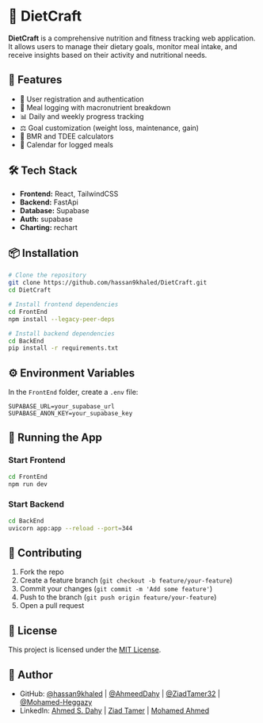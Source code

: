 # 🥗 DietCraft

**DietCraft** is a comprehensive nutrition and fitness tracking web application. It allows users to manage their dietary goals, monitor meal intake, and receive insights based on their activity and nutritional needs.

## 🚀 Features

- 👤 User registration and authentication
- 🥘 Meal logging with macronutrient breakdown
- 📊 Daily and weekly progress tracking
- ⚖️ Goal customization (weight loss, maintenance, gain)
- 🔢 BMR and TDEE calculators
- 📅 Calendar for logged meals

## 🛠️ Tech Stack

- **Frontend:** React, TailwindCSS
- **Backend:** FastApi
- **Database:** Supabase
- **Auth:** supabase
- **Charting:** rechart

## 📦 Installation

```bash
# Clone the repository
git clone https://github.com/hassan9khaled/DietCraft.git
cd DietCraft

# Install frontend dependencies
cd FrontEnd
npm install --legacy-peer-deps

# Install backend dependencies
cd BackEnd
pip install -r requirements.txt
```

## ⚙️ Environment Variables

In the `FrontEnd` folder, create a `.env` file:

```env
SUPABASE_URL=your_supabase_url
SUPABASE_ANON_KEY=your_supabase_key
```

## 🧪 Running the App

### Start Frontend

```bash
cd FrontEnd
npm run dev
```

### Start Backend

```bash
cd BackEnd
uvicorn app:app --reload --port=344
```

## 🤝 Contributing

1. Fork the repo
2. Create a feature branch (`git checkout -b feature/your-feature`)
3. Commit your changes (`git commit -m 'Add some feature'`)
4. Push to the branch (`git push origin feature/your-feature`)
5. Open a pull request

## 📄 License

This project is licensed under the [MIT License](LICENSE).

## 👤 Author

- GitHub: [@hassan9khaled](https://github.com/hassan9khaled) | [@AhmeedDahy](https://github.com/AhmeedDahy) | [@ZiadTamer32](https://github.com/ZiadTamer32) | [@Mohamed-Heggazy](https://github.com/Mohamed-Heggazy)
- LinkedIn: [Ahmed S. Dahy](www.linkedin.com/in/ahmed-s-dahy-b34741253) | [Ziad Tamer](https://www.linkedin.com/in/ziad-tamer-b74850284) | [Mohamed Ahmed](https://www.linkedin.com/in/mohamed-ahmed-343a6029b)
